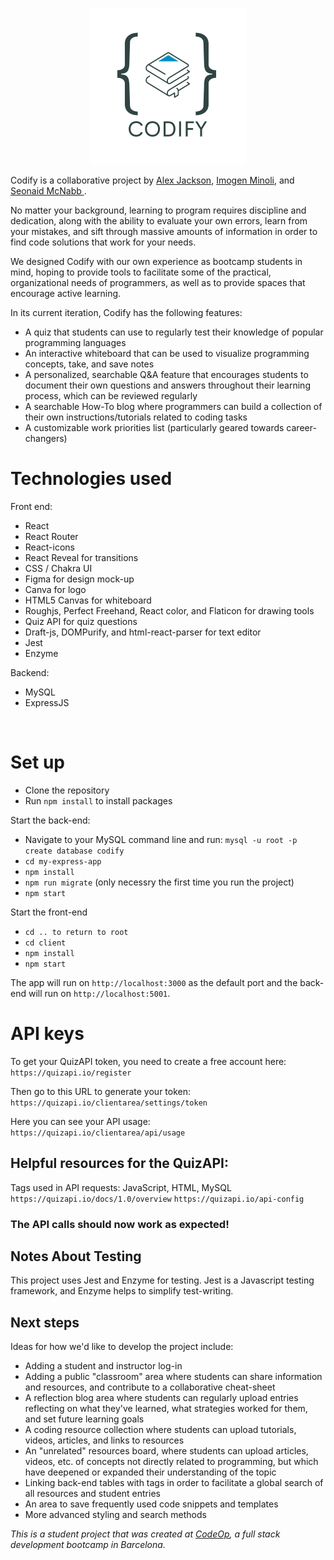 <p align="center">
<img src="./client/src/components/Codify.png" width="250"/>
</p>

Codify is a collaborative project by <a href="https://github.com/AlexJackson01">Alex Jackson</a>, <a href="https://github.com/minoi001"> Imogen Minoli</a>, and <a href="https://github.com/seonaid-mcnabb/"> Seonaid McNabb </a>.

No matter your background, learning to program requires discipline and dedication, along with the ability to evaluate your own errors, learn from your mistakes, and sift through massive amounts of information in order to find code solutions that work for your needs.

We designed Codify with our own experience as bootcamp students in mind, hoping to provide tools to facilitate some of the practical, organizational needs of programmers, as well as to provide spaces that encourage active learning.

In its current iteration, Codify has the following features:

- A quiz that students can use to regularly test their knowledge of popular programming languages
- An interactive whiteboard that can be used to visualize programming concepts, take, and save notes
- A personalized, searchable Q&A feature that encourages students to document their own questions and answers throughout their learning process, which can be reviewed regularly
- A searchable How-To blog where programmers can build a collection of their own instructions/tutorials related to coding tasks
- A customizable work priorities list (particularly geared towards career-changers)

# Technologies used

Front end:

- React
- React Router
- React-icons
- React Reveal for transitions
- CSS / Chakra UI
- Figma for design mock-up
- Canva for logo
- HTML5 Canvas for whiteboard
- Roughjs, Perfect Freehand, React color, and Flaticon for drawing tools
- Quiz API for quiz questions
- Draft-js, DOMPurify, and html-react-parser for text editor
- Jest
- Enzyme

Backend:

- MySQL
- ExpressJS

&nbsp;

# Set up

- Clone the repository
- Run `npm install` to install packages

Start the back-end:

- Navigate to your MySQL command line and run: `mysql -u root -p` `create database codify`
- `cd my-express-app`
- `npm install`
- `npm run migrate` (only necessry the first time you run the project)
- `npm start`

Start the front-end

- `cd .. to return to root`
- `cd client`
- `npm install`
- `npm start`

The app will run on `http://localhost:3000` as the default port and the back-end will run on `http://localhost:5001`.

# API keys

To get your QuizAPI token, you need to create a free account here:
`https://quizapi.io/register`

Then go to this URL to generate your token:
`https://quizapi.io/clientarea/settings/token`

Here you can see your API usage:
`https://quizapi.io/clientarea/api/usage`

## Helpful resources for the QuizAPI:

Tags used in API requests: JavaScript, HTML, MySQL
`https://quizapi.io/docs/1.0/overview`
`https://quizapi.io/api-config`

### **The API calls should now work as expected!**

## Notes About Testing

This project uses Jest and Enzyme for testing. Jest is a Javascript testing framework, and Enzyme helps to simplify test-writing.

## Next steps

Ideas for how we'd like to develop the project include:

- Adding a student and instructor log-in
- Adding a public "classroom" area where students can share information and resources, and contribute to a collaborative cheat-sheet
- A reflection blog area where students can regularly upload entries reflecting on what they've learned, what strategies worked for them, and set future learning goals
- A coding resource collection where students can upload tutorials, videos, articles, and links to resources
- An "unrelated" resources board, where students can upload articles, videos, etc. of concepts not directly related to programming, but which have deepened or expanded their understanding of the topic
- Linking back-end tables with tags in order to facilitate a global search of all resources and student entries
- An area to save frequently used code snippets and templates
- More advanced styling and search methods

_This is a student project that was created at [CodeOp](http://codeop.tech), a full stack development bootcamp in Barcelona._
